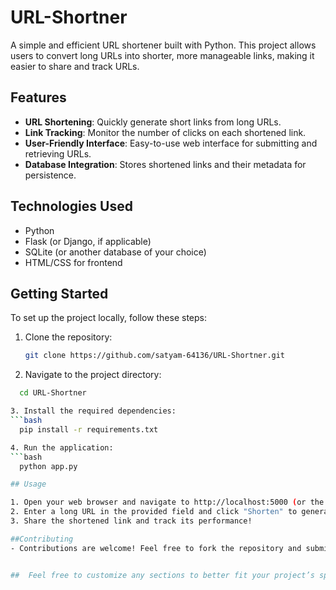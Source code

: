 # URL-Shortner

A simple and efficient URL shortener built with Python. This project allows users to convert long URLs into shorter, more manageable links, making it easier to share and track URLs.

## Features

- **URL Shortening**: Quickly generate short links from long URLs.
- **Link Tracking**: Monitor the number of clicks on each shortened link.
- **User-Friendly Interface**: Easy-to-use web interface for submitting and retrieving URLs.
- **Database Integration**: Stores shortened links and their metadata for persistence.

## Technologies Used

- Python
- Flask (or Django, if applicable)
- SQLite (or another database of your choice)
- HTML/CSS for frontend

## Getting Started

To set up the project locally, follow these steps:

1. Clone the repository:
   ```bash
   git clone https://github.com/satyam-64136/URL-Shortner.git

2. Navigate to the project directory:
  ```bash
    cd URL-Shortner

3. Install the required dependencies:
  ```bash
    pip install -r requirements.txt

4. Run the application:
  ```bash
    python app.py

## Usage

1. Open your web browser and navigate to http://localhost:5000 (or the port you specified).
2. Enter a long URL in the provided field and click "Shorten" to generate your new short link.
3. Share the shortened link and track its performance!

##Contributing
- Contributions are welcome! Feel free to fork the repository and submit pull requests.


##  Feel free to customize any sections to better fit your project’s specifics!

